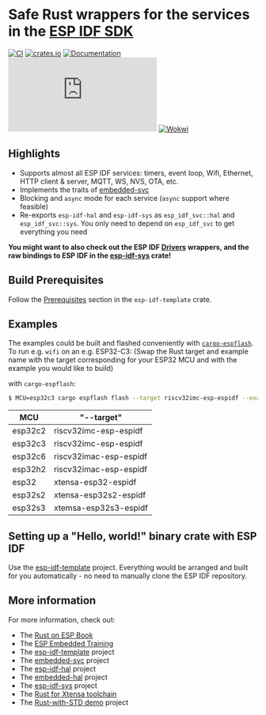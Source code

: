 # Safe Rust wrappers for the services in the [ESP IDF SDK](https://docs.espressif.com/projects/esp-idf/en/latest/esp32/)

[![CI](https://github.com/esp-rs/esp-idf-svc/actions/workflows/ci.yml/badge.svg)](https://github.com/esp-rs/esp-idf-svc/actions/workflows/ci.yml)
[![crates.io](https://img.shields.io/crates/v/esp-idf-svc.svg)](https://crates.io/crates/esp-idf-svc)
[![Documentation](https://img.shields.io/badge/docs-esp--rs-brightgreen)](https://esp-rs.github.io/esp-idf-svc/esp_idf_svc/index.html)
[![Matrix](https://img.shields.io/matrix/esp-rs:matrix.org?label=join%20matrix&color=BEC5C9&logo=matrix)](https://matrix.to/#/#esp-rs:matrix.org)
[![Wokwi](https://img.shields.io/endpoint?url=https%3A%2F%2Fwokwi.com%2Fbadge%2Fclick-to-simulate.json)](https://wokwi.com/projects/332188235906155092)

## Highlights

* Supports almost all ESP IDF services: timers, event loop, Wifi, Ethernet, HTTP client & server, MQTT, WS, NVS, OTA, etc.
* Implements the traits of [embedded-svc](https://github.com/esp-rs/embedded-svc)
* Blocking and `async` mode for each service (`async` support where feasible)
* Re-exports `esp-idf-hal` and `esp-idf-sys` as `esp_idf_svc::hal` and `esp_idf_svc::sys`. You only need to depend on `esp_idf_svc` to get everything you need

**You might want to also check out the ESP IDF [Drivers](https://github.com/esp-rs/esp-idf-hal) wrappers, and the raw bindings to ESP IDF in the [esp-idf-sys](https://github.com/esp-rs/esp-idf-sys) crate!**

## Build Prerequisites

Follow the [Prerequisites](https://github.com/esp-rs/esp-idf-template#prerequisites) section in the `esp-idf-template` crate.

## Examples

The examples could be built and flashed conveniently with [`cargo-espflash`](https://github.com/esp-rs/espflash/). To run e.g. `wifi` on an e.g. ESP32-C3:
(Swap the Rust target and example name with the target corresponding for your ESP32 MCU and with the example you would like to build)

with `cargo-espflash`:
```sh
$ MCU=esp32c3 cargo espflash flash --target riscv32imc-esp-espidf --example wifi --monitor
```

| MCU | "--target" |
| --- | ------ |
| esp32c2 | riscv32imc-esp-espidf |
| esp32c3| riscv32imc-esp-espidf |
| esp32c6| riscv32imac-esp-espidf |
| esp32h2 | riscv32imac-esp-espidf |
| esp32 | xtensa-esp32-espidf |
| esp32s2 | xtensa-esp32s2-espidf |
| esp32s3 | xtemsa-esp32s3-espidf |


## Setting up a "Hello, world!" binary crate with ESP IDF

Use the [esp-idf-template](https://github.com/esp-rs/esp-idf-template) project. Everything would be arranged and built for you automatically - no need to manually clone the ESP IDF repository.

## More information

For more information, check out:
* The [Rust on ESP Book](https://esp-rs.github.io/book/)
* The [ESP Embedded Training](https://github.com/esp-rs/espressif-trainings)
* The [esp-idf-template](https://github.com/esp-rs/esp-idf-template) project
* The [embedded-svc](https://github.com/esp-rs/embedded-svc) project
* The [esp-idf-hal](https://github.com/esp-rs/esp-idf-hal) project
* The [embedded-hal](https://github.com/rust-embedded/embedded-hal) project
* The [esp-idf-sys](https://github.com/esp-rs/esp-idf-sys) project
* The [Rust for Xtensa toolchain](https://github.com/esp-rs/rust-build)
* The [Rust-with-STD demo](https://github.com/ivmarkov/rust-esp32-std-demo) project
